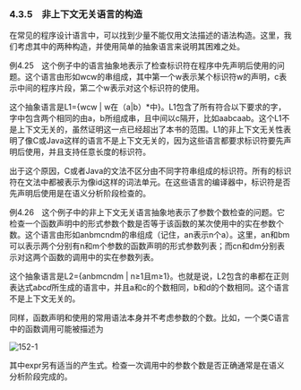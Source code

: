 ### 4.3.5　非上下文无关语言的构造

在常见的程序设计语言中，可以找到少量不能仅用文法描述的语法构造。这里，我们考虑其中的两种构造，并使用简单的抽象语言来说明其困难之处。

例4.25　这个例子中的语言抽象地表示了检查标识符在程序中先声明后使用的问题。这个语言由形如wcw的串组成，其中第一个w表示某个标识符w的声明，c表示中间的程序片段，第二个w表示对这个标识符的使用。

这个抽象语言是L1={wcw | w在（a|b）*中}。L1包含了所有符合以下要求的字，字中包含两个相同的由a，b所组成串，且中间以c隔开，比如aabcaab。这个L1不是上下文无关的，虽然证明这一点已经超出了本书的范围。L1的非上下文无关性表明了像C或Java这样的语言不是上下文无关的，因为这些语言都要求标识符要先声明后使用，并且支持任意长度的标识符。

出于这个原因，C或者Java的文法不区分由不同字符串组成的标识符。所有的标识符在文法中都被表示为像id这样的词法单元。在这些语言的编译器中，标识符是否先声明后使用是在语义分析阶段检查的。

例4.26　这个例子中的非上下文无关语言抽象地表示了参数个数检查的问题。它检查一个函数声明中的形式参数个数是否等于该函数的某次使用中的实在参数个数。这个语言由形如anbmcndm的串组成（记住，an表示n个a）。这里，an和bm可以表示两个分别有n和m个参数的函数声明的形式参数列表；而cn和dm分别表示对这两个函数的调用中的实在参数列表。

这个抽象语言是L2={anbmcndm | n≥1且m≥1}。也就是说，L2包含的串都在正则表达式a*b*c*d*所生成的语言中，并且a和c的个数相同，b和d的个数相同。这个语言不是上下文无关的。

同样，函数声明和使用的常用语法本身并不考虑参数的个数。比如，一个类C语言中的函数调用可能被描述为

![152-1](../Images/image04175.jpeg)

其中expr另有适当的产生式。检查一次调用中的参数个数是否正确通常是在语义分析阶段完成的。